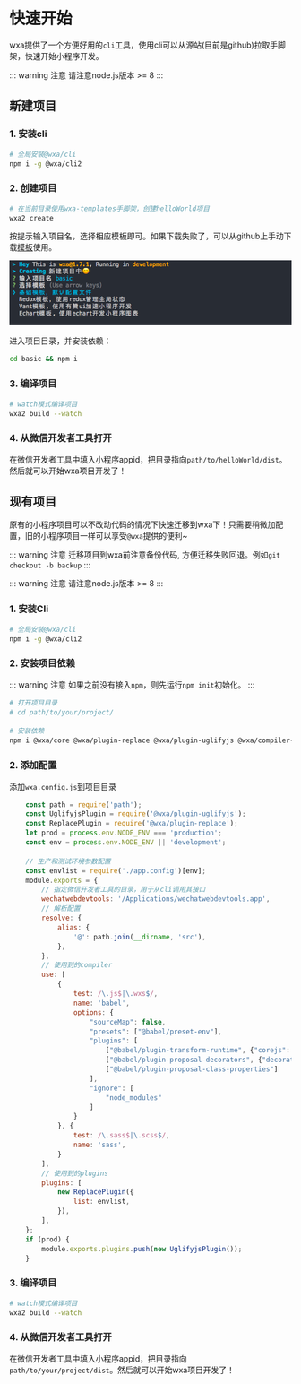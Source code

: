 # 快速开始
wxa提供了一个方便好用的`cli`工具，使用cli可以从源站(目前是github)拉取手脚架，快速开始小程序开发。

::: warning 注意
请注意node.js版本 >= 8
:::

## 新建项目
### 1. 安装cli
```bash
# 全局安装@wxa/cli
npm i -g @wxa/cli2
``` 

### 2. 创建项目
```bash
# 在当前目录使用wxa-templates手脚架，创建helloWorld项目
wxa2 create 
```

按提示输入项目名，选择相应模板即可。如果下载失败了，可以从github上手动下载[模板](https://github.com/Genuifx/wxa-templates)使用。

![wxa2-create](./create.png)

进入项目目录，并安装依赖：
``` bash
cd basic && npm i
```

### 3. 编译项目
```bash
# watch模式编译项目
wxa2 build --watch
```

### 4. 从微信开发者工具打开
在微信开发者工具中填入小程序appid，把目录指向`path/to/helloWorld/dist`。然后就可以开始wxa项目开发了！

## 现有项目
原有的小程序项目可以不改动代码的情况下快速迁移到wxa下！只需要稍微加配置，旧的小程序项目一样可以享受`@wxa`提供的便利~

::: warning 注意
迁移项目到wxa前注意备份代码, 方便迁移失败回退。例如`git checkout -b backup`
:::

::: warning 注意
请注意node.js版本 >= 8
:::

### 1. 安装Cli
```bash
# 全局安装@wxa/cli
npm i -g @wxa/cli2
``` 

### 2. 安装项目依赖
::: warning 注意
如果之前没有接入`npm`，则先运行`npm init`初始化。
:::
```bash
# 打开项目目录
# cd path/to/your/project/

# 安装依赖
npm i @wxa/core @wxa/plugin-replace @wxa/plugin-uglifyjs @wxa/compiler-babel @wxa/compiler-sass babel-eslint @babel/preset-env @babel/plugin-transform-runtime @babel/runtime @babel/plugin-proposal-class-properties @babel/plugin-proposal-decorators cross-env 
```

### 2. 添加配置
添加`wxa.config.js`到项目目录 
```javascript
    const path = require('path');
    const UglifyjsPlugin = require('@wxa/plugin-uglifyjs');
    const ReplacePlugin = require('@wxa/plugin-replace');
    let prod = process.env.NODE_ENV === 'production';
    const env = process.env.NODE_ENV || 'development';

    // 生产和测试环境参数配置
    const envlist = require('./app.config')[env];
    module.exports = {
        // 指定微信开发者工具的目录，用于从cli调用其接口
        wechatwebdevtools: '/Applications/wechatwebdevtools.app',
        // 解析配置
        resolve: {
            alias: {
                '@': path.join(__dirname, 'src'),
            },
        },
        // 使用到的compiler
        use: [
            {
                test: /\.js$|\.wxs$/,
                name: 'babel',
                options: {
                    "sourceMap": false,
                    "presets": ["@babel/preset-env"],
                    "plugins": [
                        ["@babel/plugin-transform-runtime", {"corejs": false, "version": "7.1.2"}],
                        ["@babel/plugin-proposal-decorators", {"decoratorsBeforeExport": true}],
                        ["@babel/plugin-proposal-class-properties"]
                    ],
                    "ignore": [
                        "node_modules"
                    ]
                }
            }, {
                test: /\.sass$|\.scss$/,
                name: 'sass',
            }
        ],
        // 使用到的plugins
        plugins: [
            new ReplacePlugin({
                list: envlist,
            }),
        ],
    };
    if (prod) {
        module.exports.plugins.push(new UglifyjsPlugin());
    }
```

### 3. 编译项目
```bash
# watch模式编译项目
wxa2 build --watch
```

### 4. 从微信开发者工具打开
在微信开发者工具中填入小程序appid，把目录指向`path/to/your/project/dist`。然后就可以开始wxa项目开发了！
